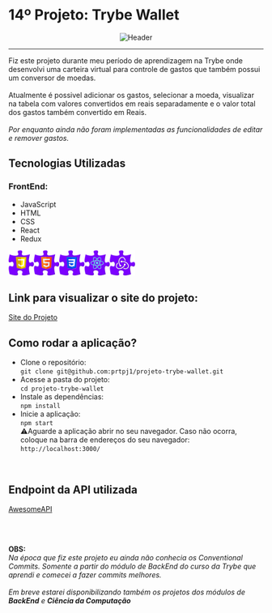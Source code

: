 # 14º Projeto: Trybe Wallet
<p align="center">
  <img src="https://github.com/prtpj1/projeto-trybe-wallet/blob/main/Images/Preview.png" alt="Header" />
</p>
<hr/>
Fiz este projeto durante meu período de aprendizagem na Trybe onde desenvolvi uma carteira virtual para controle de gastos que também possui um conversor de moedas. </br> </br>
Atualmente é possivel adicionar os gastos, selecionar a moeda, visualizar na tabela com valores convertidos em reais separadamente e o valor total dos gastos também convertido em Reais. </br> </br>
<i>Por enquanto ainda não foram implementadas as funcionalidades de editar e remover gastos.</i>

## Tecnologias Utilizadas 

### FrontEnd: 

* JavaScript
* HTML
* CSS
* React
* Redux

<img src="https://github.com/prtpj1/prtpj1/blob/main/Github%20Imgs/JavaScript2.png" width="50" height="50" alt="JavaScript" /><img src="https://github.com/prtpj1/prtpj1/blob/main/Github%20Imgs/html2.png" width="50" height="50" alt="HTML" /><img src="https://github.com/prtpj1/prtpj1/blob/main/Github%20Imgs/CSS2.png" width="50" height="50" alt="CSS" /><img src="https://github.com/prtpj1/prtpj1/blob/main/Github%20Imgs/React2.png" width="50" height="50" alt="React" /><img src="https://github.com/prtpj1/prtpj1/blob/main/Github%20Imgs/Redux2.png" width="50" height="50" alt="Redux" />

## Link para visualizar o site do projeto:

[Site do Projeto](https://prtpj-my-wallet.netlify.app/)

## Como rodar a aplicação?
- Clone o repositório: <br>
`git clone git@github.com:prtpj1/projeto-trybe-wallet.git`
- Acesse a pasta do projeto: <br>
`cd projeto-trybe-wallet`
- Instale as dependências: <br>
`npm install`
- Inicie a aplicação: <br>
`npm start` <br>
⚠️Aguarde a aplicação abrir no seu navegador. Caso não ocorra, coloque na barra de endereços do seu navegador: `http://localhost:3000/`
</br>

## Endpoint da API utilizada

[AwesomeAPI](https://economia.awesomeapi.com.br/json/all)

</br>
</br>

**OBS:**
</br>
*Na época que fiz este projeto eu ainda não conhecia os Conventional Commits. Somente a partir do módulo de BackEnd do curso da Trybe que aprendi e comecei a fazer commits melhores.
</br>
</br>
Em breve estarei disponibilizando também os projetos dos módulos de **BackEnd** e **Ciência da Computação***
